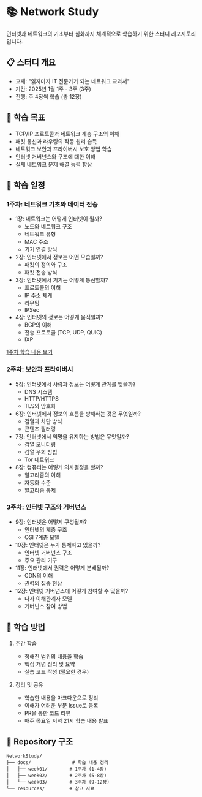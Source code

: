 # 📚 Network Study

인터넷과 네트워크의 기초부터 심화까지 체계적으로 학습하기 위한 스터디 레포지토리입니다.

## 📋 스터디 개요
- 교재: "읽자마자 IT 전문가가 되는 네트워크 교과서"
- 기간: 2025년 1월 1주 - 3주 (3주)
- 진행: 주 4장씩 학습 (총 12장)

## 🎯 학습 목표
- TCP/IP 프로토콜과 네트워크 계층 구조의 이해
- 패킷 통신과 라우팅의 작동 원리 습득
- 네트워크 보안과 프라이버시 보호 방법 학습
- 인터넷 거버넌스와 구조에 대한 이해
- 실제 네트워크 문제 해결 능력 향상

## 📅 학습 일정

### 1주차: 네트워크 기초와 데이터 전송
- 1장: 네트워크는 어떻게 인터넷이 될까?
  - 노드와 네트워크 구조
  - 네트워크 유형
  - MAC 주소
  - 기기 연결 방식
- 2장: 인터넷에서 정보는 어떤 모습일까?
  - 패킷의 정의와 구조
  - 패킷 전송 방식
- 3장: 인터넷에서 기기는 어떻게 통신할까?
  - 프로토콜의 이해
  - IP 주소 체계
  - 라우팅
  - IPSec
- 4장: 인터넷의 정보는 어떻게 움직일까?
  - BGP의 이해
  - 전송 프로토콜 (TCP, UDP, QUIC)
  - IXP

[1주차 학습 내용 보기](/docs/week01/week01.md)


### 2주차: 보안과 프라이버시
- 5장: 인터넷에서 사람과 정보는 어떻게 관계를 맺을까?
  - DNS 시스템
  - HTTP/HTTPS
  - TLS와 암호화
- 6장: 인터넷에서 정보의 흐름을 방해하는 것은 무엇일까?
  - 검열과 차단 방식
  - 콘텐츠 필터링
- 7장: 인터넷에서 익명을 유지하는 방법은 무엇일까?
  - 검열 모니터링
  - 검열 우회 방법
  - Tor 네트워크
- 8장: 컴퓨터는 어떻게 의사결정을 할까?
  - 알고리즘의 이해
  - 자동화 수준
  - 알고리즘 통제

### 3주차: 인터넷 구조와 거버넌스
- 9장: 인터넷은 어떻게 구성될까?
  - 인터넷의 계층 구조
  - OSI 7계층 모델
- 10장: 인터넷은 누가 통제하고 있을까?
  - 인터넷 거버넌스 구조
  - 주요 관리 기구
- 11장: 인터넷에서 권력은 어떻게 분배될까?
  - CDN의 이해
  - 권력의 집중 현상
- 12장: 인터넷 거버넌스에 어떻게 참여할 수 있을까?
  - 다자 이해관계자 모델
  - 거버넌스 참여 방법

## 📝 학습 방법
1. 주간 학습
   - 정해진 범위의 내용을 학습
   - 핵심 개념 정리 및 요약
   - 실습 코드 작성 (필요한 경우)

2. 정리 및 공유
   - 학습한 내용을 마크다운으로 정리
   - 이해가 어려운 부분 Issue로 등록
   - PR을 통한 코드 리뷰
   - 매주 목요일 저녁 21시 학습 내용 발표

## 📂 Repository 구조
```
NetworkStudy/
├── docs/               # 학습 내용 정리
│   ├── week01/        # 1주차 (1-4장)
│   ├── week02/        # 2주차 (5-8장)
│   └── week03/        # 3주차 (9-12장)
└── resources/         # 참고 자료
```

